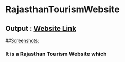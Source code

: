 # RajasthanTourismWebsite
## Output : [Website Link](https://aditiisharmaa.github.io/RajasthanTourismWebsite/RajasthanTourism-main/index.html)

##<ins>Screenshots:</ins>
### It is a Rajasthan Tourism Website which
